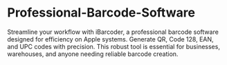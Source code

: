 # Professional-Barcode-Software
Streamline your workflow with iBarcoder, a professional barcode software designed for efficiency on Apple systems. Generate QR, Code 128, EAN, and UPC codes with precision. This robust tool is essential for businesses, warehouses, and anyone needing reliable barcode creation.
